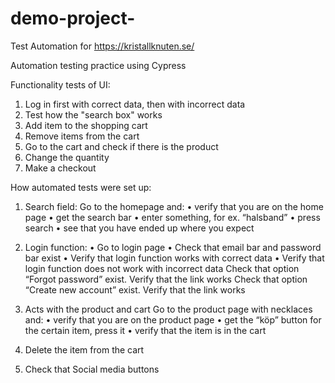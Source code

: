 # demo-project-
Test Automation for https://kristallknuten.se/

Automation testing practice using Cypress

Functionality tests of UI:
1. Log in first with correct data, then with incorrect data
2. Test how the "search box" works  
3. Add item to the shopping cart
4. Remove items from the cart
5. Go to the cart and check if there is the product
6. Change the quantity 
7. Make a checkout

How automated tests were set up:

1) Search field:
Go to the homepage and:
• verify that you are on the home page
• get the search bar
• enter something, for ex. “halsband”
• press search
• see that you have ended up where you expect

2) Login function:
• Go to login page
• Check that email bar and password bar exist
• Verify that login function works with correct data
• Verify that login function does not work with incorrect data
Check that option “Forgot password” exist. Verify that the link works
Check that option “Create new account” exist. Verify that the link works

3) Acts with the product and cart
Go to the product page with necklaces and:
• verify that you are on the product page
• get the “köp” button for the certain item, press it
• verify that the item is in the cart

4) Delete the item from the cart

5) Check that Social media buttons
 